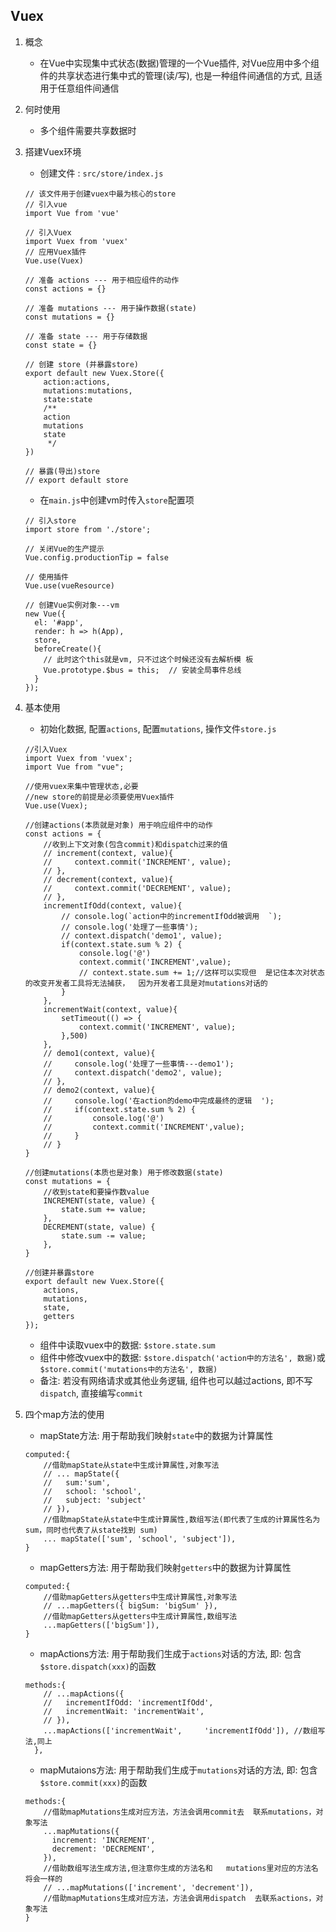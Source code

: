 ## Vuex
1. 概念
   - 在Vue中实现集中式状态(数据)管理的一个Vue插件, 对Vue应用中多个组件的共享状态进行集中式的管理(读/写), 也是一种组件间通信的方式, 且适用于任意组件间通信
2. 何时使用
   - 多个组件需要共享数据时
3. 搭建Vuex环境
   - 创建文件 : ``` src/store/index.js ```
    ```
    // 该文件用于创建vuex中最为核心的store
    // 引入vue
    import Vue from 'vue'

    // 引入Vuex
    import Vuex from 'vuex'
    // 应用Vuex插件
    Vue.use(Vuex)

    // 准备 actions --- 用于相应组件的动作
    const actions = {}

    // 准备 mutations --- 用于操作数据(state)
    const mutations = {}

    // 准备 state --- 用于存储数据
    const state = {}

    // 创建 store (并暴露store)
    export default new Vuex.Store({
        action:actions,
        mutations:mutations,
        state:state
        /**
        action
        mutations
        state
         */
    })

    // 暴露(导出)store
    // export default store
    ```
   - 在``` main.js ```中创建vm时传入```store```配置项
    ```
    // 引入store
    import store from './store';

    // 关闭Vue的生产提示
    Vue.config.productionTip = false

    // 使用插件
    Vue.use(vueResource)

    // 创建Vue实例对象---vm
    new Vue({
      el: '#app',  
      render: h => h(App),
      store, 
      beforeCreate(){
        // 此时这个this就是vm, 只不过这个时候还没有去解析模 板
        Vue.prototype.$bus = this;  // 安装全局事件总线
      }
    });
    ```
4. 基本使用
   - 初始化数据, 配置```actions```, 配置```mutations```, 操作文件```store.js```
    ```
    //引入Vuex
    import Vuex from 'vuex';
    import Vue from "vue";

    //使用vuex来集中管理状态,必要
    //new store的前提是必须要使用Vuex插件
    Vue.use(Vuex);

    //创建actions(本质就是对象) 用于响应组件中的动作
    const actions = {
        //收到上下文对象(包含commit)和dispatch过来的值
        // increment(context, value){
        //     context.commit('INCREMENT', value);
        // },
        // decrement(context, value){
        //     context.commit('DECREMENT', value);
        // },
        incrementIfOdd(context, value){
            // console.log(`action中的incrementIfOdd被调用  `);
            // console.log('处理了一些事情');
            // context.dispatch('demo1', value);
            if(context.state.sum % 2) {
                console.log('@')
                context.commit('INCREMENT',value);
                // context.state.sum += 1;//这样可以实现但  是记住本次对状态的改变开发者工具将无法捕获，  因为开发者工具是对mutations对话的
            }
        },
        incrementWait(context, value){
            setTimeout(() => {
                context.commit('INCREMENT', value);
            },500)
        },
        // demo1(context, value){
        //     console.log('处理了一些事情---demo1');
        //     context.dispatch('demo2', value);
        // },
        // demo2(context, value){
        //     console.log('在action的demo中完成最终的逻辑  ');
        //     if(context.state.sum % 2) {
        //         console.log('@')
        //         context.commit('INCREMENT',value);
        //     }
        // }
    }

    //创建mutations(本质也是对象) 用于修改数据(state)
    const mutations = {
        //收到state和要操作数value
        INCREMENT(state, value) {
            state.sum += value;
        },
        DECREMENT(state, value) {
            state.sum -= value;
        },
    }

    //创建并暴露store
    export default new Vuex.Store({
        actions,
        mutations,
        state,
        getters
    });
    ```
   - 组件中读取vuex中的数据: ```$store.state.sum```
   - 组件中修改vuex中的数据: ```$store.dispatch('action中的方法名', 数据)```或```$store.commit('mutations中的方法名', 数据)```
   - 备注: 若没有网络请求或其他业务逻辑, 组件也可以越过actions, 即不写```dispatch```, 直接编写```commit```

6. 四个map方法的使用
   - mapState方法: 用于帮助我们映射```state```中的数据为计算属性
    ```
    computed:{
        //借助mapState从state中生成计算属性,对象写法
        // ... mapState({
        //   sum:'sum',
        //   school: 'school',
        //   subject: 'subject'
        // }),
        //借助mapState从state中生成计算属性,数组写法(即代表了生成的计算属性名为sum，同时也代表了从state找到 sum)
        ... mapState(['sum', 'school', 'subject']),
    }
    ```
   - mapGetters方法: 用于帮助我们映射```getters```中的数据为计算属性
    ```
    computed:{
        //借助mapGetters从getters中生成计算属性,对象写法
        // ...mapGetters({ bigSum: 'bigSum' }),
        //借助mapGetters从getters中生成计算属性,数组写法
        ...mapGetters(['bigSum']),
    }
    ```
   - mapActions方法: 用于帮助我们生成于```actions```对话的方法, 即: 包含```$store.dispatch(xxx)```的函数
    ```
    methods:{
        // ...mapActions({
        //   incrementIfOdd: 'incrementIfOdd',
        //   incrementWait: 'incrementWait',
        // }),
        ...mapActions(['incrementWait',     'incrementIfOdd']), //数组写法,同上
      },
    ```

   - mapMutaions方法: 用于帮助我们生成于```mutations```对话的方法, 即: 包含```$store.commit(xxx)```的函数
    ```
    methods:{
        //借助mapMutations生成对应方法，方法会调用commit去  联系mutations，对象写法
        ...mapMutations({
          increment: 'INCREMENT',
          decrement: 'DECREMENT',
        }),
        //借助数组写法生成方法,但注意你生成的方法名和   mutations里对应的方法名将会一样的
        // ...mapMutations(['increment', 'decrement']),
        //借助mapMutations生成对应方法，方法会调用dispatch  去联系actions，对象写法
    }
    ```